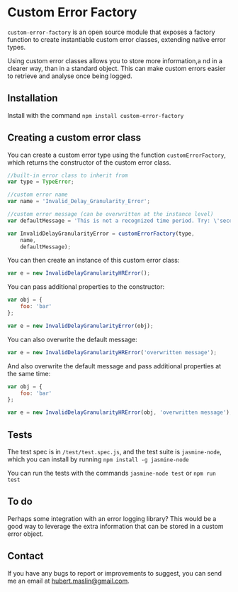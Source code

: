 # Custom Error Factory

```custom-error-factory``` is an open source module that exposes a factory function to create instantiable custom error classes, extending native error types.

Using custom error classes allows you to store more information,a nd in a clearer way, than in a standard object. This can make custom errors easier to retrieve and analyse once being logged.

## Installation

Install with the command ```npm install custom-error-factory```

## Creating a custom error class

You can create a custom error type using the function ```customErrorFactory```,
which returns the constructor of the custom error class.

```js
//built-in error class to inherit from
var type = TypeError;

//custom error name
var name = 'Invalid_Delay_Granularity_Error';

//custom error message (can be overwritten at the instance level)
var defaultMessage = 'This is not a recognized time period. Try: \'seconds\', \'minutes\', \'hours\'.';

var InvalidDelayGranularityError = customErrorFactory(type,
	name,
	defaultMessage);
```

You can then create an instance of this custom error class:

```js
var e = new InvalidDelayGranularityHRError();
```

You can pass additional properties to the constructor:
```js
var obj = {
	foo: 'bar'
};

var e = new InvalidDelayGranularityError(obj);
```

You can also overwrite the default message:

```js
var e = new InvalidDelayGranularityHRError('overwritten message');
```

And also overwrite the default message and pass additional properties at the same time:

```js
var obj = {
	foo: 'bar'
};

var e = new InvalidDelayGranularityHRError(obj, 'overwritten message');
```

## Tests

The test spec is in ```/test/test.spec.js```, and the test suite is ```jasmine-node```, which you can install by
running ```npm install -g jasmine-node```

You can run the tests with the commands ```jasmine-node test``` or ```npm run test```

## To do

Perhaps some integration with an error logging library? This would be a good way to leverage the extra information
that can be stored in a custom error object.

## Contact
If you have any bugs to report or improvements to suggest, you can send me an email
at <hubert.maslin@gmail.com>.